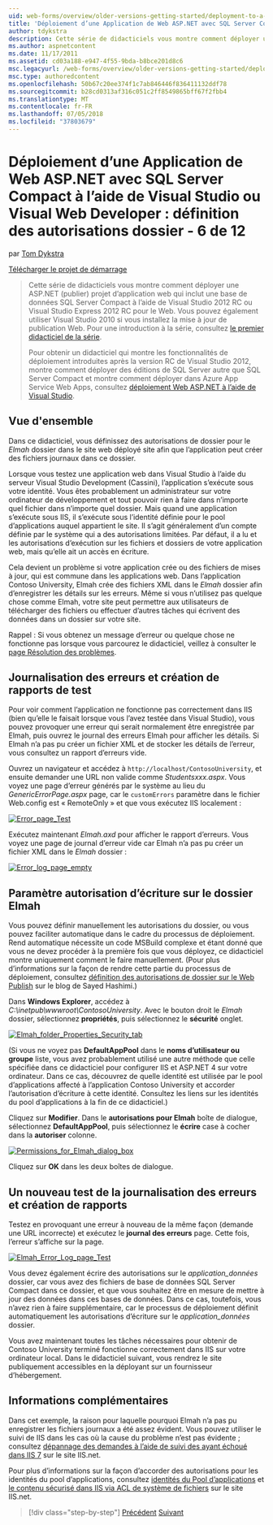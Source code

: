```yaml
---
uid: web-forms/overview/older-versions-getting-started/deployment-to-a-hosting-provider/deployment-to-a-hosting-provider-setting-folder-permissions-6-of-12
title: 'Déploiement d’une Application de Web ASP.NET avec SQL Server Compact à l’aide de Visual Studio ou Visual Web Developer : définition des autorisations dossier - 6 de 12 | Microsoft Docs'
author: tdykstra
description: Cette série de didacticiels vous montre comment déployer une ASP.NET (publier) projet d’application web qui inclut une base de données SQL Server Compact à l’aide de Visual Stu...
ms.author: aspnetcontent
ms.date: 11/17/2011
ms.assetid: cd03a188-e947-4f55-9bda-b8bce201d8c6
msc.legacyurl: /web-forms/overview/older-versions-getting-started/deployment-to-a-hosting-provider/deployment-to-a-hosting-provider-setting-folder-permissions-6-of-12
msc.type: authoredcontent
ms.openlocfilehash: 50b67c20ee374f1c7ab846446f836411132ddf78
ms.sourcegitcommit: b28cd0313af316c051c2ff8549865bff67f2fbb4
ms.translationtype: MT
ms.contentlocale: fr-FR
ms.lasthandoff: 07/05/2018
ms.locfileid: "37803679"
---
```

<a name="deploying-an-aspnet-web-application-with-sql-server-compact-using-visual-studio-or-visual-web-developer-setting-folder-permissions---6-of-12"></a>Déploiement d’une Application de Web ASP.NET avec SQL Server Compact à l’aide de Visual Studio ou Visual Web Developer : définition des autorisations dossier - 6 de 12
====================
par [Tom Dykstra](https://github.com/tdykstra)

[Télécharger le projet de démarrage](http://code.msdn.microsoft.com/Deploying-an-ASPNET-Web-4e31366b)

> Cette série de didacticiels vous montre comment déployer une ASP.NET (publier) projet d’application web qui inclut une base de données SQL Server Compact à l’aide de Visual Studio 2012 RC ou Visual Studio Express 2012 RC pour le Web. Vous pouvez également utiliser Visual Studio 2010 si vous installez la mise à jour de publication Web. Pour une introduction à la série, consultez [le premier didacticiel de la série](deployment-to-a-hosting-provider-introduction-1-of-12.md).
> 
> Pour obtenir un didacticiel qui montre les fonctionnalités de déploiement introduites après la version RC de Visual Studio 2012, montre comment déployer des éditions de SQL Server autre que SQL Server Compact et montre comment déployer dans Azure App Service Web Apps, consultez [déploiement Web ASP.NET à l’aide de Visual Studio](../../deployment/visual-studio-web-deployment/introduction.md).


## <a name="overview"></a>Vue d'ensemble

Dans ce didacticiel, vous définissez des autorisations de dossier pour le *Elmah* dossier dans le site web déployé site afin que l’application peut créer des fichiers journaux dans ce dossier.

Lorsque vous testez une application web dans Visual Studio à l’aide du serveur Visual Studio Development (Cassini), l’application s’exécute sous votre identité. Vous êtes probablement un administrateur sur votre ordinateur de développement et tout pouvoir rien à faire dans n’importe quel fichier dans n’importe quel dossier. Mais quand une application s’exécute sous IIS, il s’exécute sous l’identité définie pour le pool d’applications auquel appartient le site. Il s’agit généralement d’un compte définie par le système qui a des autorisations limitées. Par défaut, il a lu et les autorisations d’exécution sur les fichiers et dossiers de votre application web, mais qu’elle ait un accès en écriture.

Cela devient un problème si votre application crée ou des fichiers de mises à jour, qui est commune dans les applications web. Dans l’application Contoso University, Elmah crée des fichiers XML dans le *Elmah* dossier afin d’enregistrer les détails sur les erreurs. Même si vous n’utilisez pas quelque chose comme Elmah, votre site peut permettre aux utilisateurs de télécharger des fichiers ou effectuer d’autres tâches qui écrivent des données dans un dossier sur votre site.

Rappel : Si vous obtenez un message d’erreur ou quelque chose ne fonctionne pas lorsque vous parcourez le didacticiel, veillez à consulter le [page Résolution des problèmes](deployment-to-a-hosting-provider-creating-and-installing-deployment-packages-12-of-12.md).

## <a name="testing-error-logging-and-reporting"></a>Journalisation des erreurs et création de rapports de test

Pour voir comment l’application ne fonctionne pas correctement dans IIS (bien qu’elle le faisait lorsque vous l’avez testée dans Visual Studio), vous pouvez provoquer une erreur qui serait normalement être enregistrée par Elmah, puis ouvrez le journal des erreurs Elmah pour afficher les détails. Si Elmah n’a pas pu créer un fichier XML et de stocker les détails de l’erreur, vous consultez un rapport d’erreurs vide.

Ouvrez un navigateur et accédez à `http://localhost/ContosoUniversity`, et ensuite demander une URL non valide comme *Studentsxxx.aspx*. Vous voyez une page d’erreur générés par le système au lieu du *GenericErrorPage.aspx* page, car le `customErrors` paramètre dans le fichier Web.config est « RemoteOnly » et que vous exécutez IIS localement :

[![Error_page_Test](deployment-to-a-hosting-provider-setting-folder-permissions-6-of-12/_static/image2.png)](deployment-to-a-hosting-provider-setting-folder-permissions-6-of-12/_static/image1.png)

Exécutez maintenant *Elmah.axd* pour afficher le rapport d’erreurs. Vous voyez une page de journal d’erreur vide car Elmah n’a pas pu créer un fichier XML dans le *Elmah* dossier :

[![Error_log_page_empty](deployment-to-a-hosting-provider-setting-folder-permissions-6-of-12/_static/image4.png)](deployment-to-a-hosting-provider-setting-folder-permissions-6-of-12/_static/image3.png)

## <a name="setting-write-permission-on-the-elmah-folder"></a>Paramètre autorisation d’écriture sur le dossier Elmah

Vous pouvez définir manuellement les autorisations du dossier, ou vous pouvez faciliter automatique dans le cadre du processus de déploiement. Rend automatique nécessite un code MSBuild complexe et étant donné que vous ne devez procéder à la première fois que vous déployez, ce didacticiel montre uniquement comment le faire manuellement. (Pour plus d’informations sur la façon de rendre cette partie du processus de déploiement, consultez [définition des autorisations de dossier sur le Web Publish](http://sedodream.com/2011/11/08/SettingFolderPermissionsOnWebPublish.aspx) sur le blog de Sayed Hashimi.)

Dans **Windows Explorer**, accédez à *C:\inetpub\wwwroot\ContosoUniversity*. Avec le bouton droit le *Elmah* dossier, sélectionnez **propriétés**, puis sélectionnez le **sécurité** onglet.

[![Elmah_folder_Properties_Security_tab](deployment-to-a-hosting-provider-setting-folder-permissions-6-of-12/_static/image6.png)](deployment-to-a-hosting-provider-setting-folder-permissions-6-of-12/_static/image5.png)

(Si vous ne voyez pas **DefaultAppPool** dans le **noms d’utilisateur ou groupe** liste, vous avez probablement utilisé une autre méthode que celle spécifiée dans ce didacticiel pour configurer IIS et ASP.NET 4 sur votre ordinateur. Dans ce cas, découvrez de quelle identité est utilisée par le pool d’applications affecté à l’application Contoso University et accorder l’autorisation d’écriture à cette identité. Consultez les liens sur les identités du pool d’applications à la fin de ce didacticiel.)

Cliquez sur **Modifier**. Dans le **autorisations pour Elmah** boîte de dialogue, sélectionnez **DefaultAppPool**, puis sélectionnez le **écrire** case à cocher dans la **autoriser** colonne.

[![Permissions_for_Elmah_dialog_box](deployment-to-a-hosting-provider-setting-folder-permissions-6-of-12/_static/image8.png)](deployment-to-a-hosting-provider-setting-folder-permissions-6-of-12/_static/image7.png)

Cliquez sur **OK** dans les deux boîtes de dialogue.

## <a name="retesting-error-logging-and-reporting"></a>Un nouveau test de la journalisation des erreurs et création de rapports

Testez en provoquant une erreur à nouveau de la même façon (demande une URL incorrecte) et exécutez le **journal des erreurs** page. Cette fois, l’erreur s’affiche sur la page.

[![Elmah_Error_Log_page_Test](deployment-to-a-hosting-provider-setting-folder-permissions-6-of-12/_static/image10.png)](deployment-to-a-hosting-provider-setting-folder-permissions-6-of-12/_static/image9.png)

Vous devez également écrire des autorisations sur le *application\_données* dossier, car vous avez des fichiers de base de données SQL Server Compact dans ce dossier, et que vous souhaitez être en mesure de mettre à jour des données dans ces bases de données. Dans ce cas, toutefois, vous n’avez rien à faire supplémentaire, car le processus de déploiement définit automatiquement les autorisations d’écriture sur le *application\_données* dossier.

Vous avez maintenant toutes les tâches nécessaires pour obtenir de Contoso University terminé fonctionne correctement dans IIS sur votre ordinateur local. Dans le didacticiel suivant, vous rendrez le site publiquement accessibles en la déployant sur un fournisseur d’hébergement.

## <a name="more-information"></a>Informations complémentaires

Dans cet exemple, la raison pour laquelle pourquoi Elmah n’a pas pu enregistrer les fichiers journaux a été assez évident. Vous pouvez utiliser le suivi de IIS dans les cas où la cause du problème n’est pas évidente ; consultez [dépannage des demandes à l’aide de suivi des ayant échoué dans IIS 7](https://www.iis.net/learn/troubleshoot/using-failed-request-tracing/troubleshooting-failed-requests-using-tracing-in-iis) sur le site IIS.net.

Pour plus d’informations sur la façon d’accorder des autorisations pour les identités du pool d’applications, consultez [identités du Pool d’applications](https://www.iis.net/learn/manage/configuring-security/application-pool-identities) et [le contenu sécurisé dans IIS via ACL de système de fichiers](https://www.iis.net/learn/get-started/planning-for-security/secure-content-in-iis-through-file-system-acls) sur le site IIS.net.

> [!div class="step-by-step"]
> [Précédent](deployment-to-a-hosting-provider-deploying-to-iis-as-a-test-environment-5-of-12.md)
> [Suivant](deployment-to-a-hosting-provider-deploying-to-the-production-environment-7-of-12.md)
